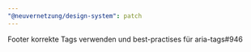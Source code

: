 ```yaml
---
"@neuvernetzung/design-system": patch
---
```


Footer korrekte Tags verwenden und best-practises für aria-tags#946
